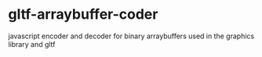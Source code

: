 # gltf-arraybuffer-coder
javascript encoder and decoder for binary arraybuffers used in the graphics library and gltf

